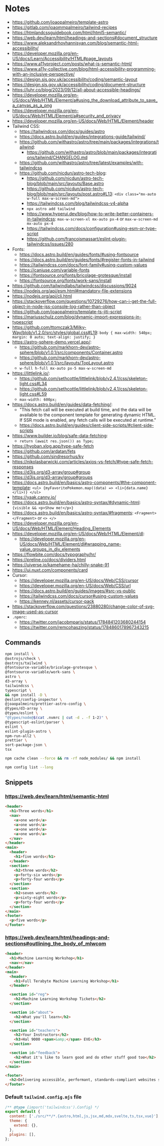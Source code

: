 # Notes

- https://github.com/joaopalmeiro/template-astro
- https://gitlab.com/joaommpalmeiro/tailwind-recipes
- https://htmlandcssguidebook.com/html/html5-semantic/
- https://web.dev/learn/html/headings-and-sections#document_structure
- https://www.aleksandrhovhannisyan.com/blog/semantic-html-accessibility/
- https://developer.mozilla.org/en-US/docs/Learn/Accessibility/HTML#page_layouts
- https://www.a11yproject.com/posts/what-is-semantic-html/
- https://www.a11y-collective.com/blog/html-accessibility-programming-with-an-inclusive-perspective/
- https://design.sis.gov.uk/accessibility/coding/semantic-layout
- https://design.sis.gov.uk/accessibility/coding/document-structure
- https://luhr.co/blog/2023/09/12/all-about-accessible-headings/
- https://developer.mozilla.org/en-US/docs/Web/HTML/Element/a#using_the_download_attribute_to_save_a_canvas_as_a_png
- https://developer.mozilla.org/en-US/docs/Web/HTML/Element/a#security_and_privacy
- https://developer.mozilla.org/en-US/docs/Web/HTML/Element/header
- Tailwind CSS:
  - https://tailwindcss.com/docs/guides/astro
  - https://docs.astro.build/en/guides/integrations-guide/tailwind/
  - https://github.com/withastro/astro/tree/main/packages/integrations/tailwind:
    - https://github.com/withastro/astro/blob/main/packages/integrations/tailwind/CHANGELOG.md
  - https://github.com/withastro/astro/tree/latest/examples/with-tailwindcss
  - https://github.com/nicdun/astro-tech-blog:
    - https://github.com/nicdun/astro-tech-blog/blob/main/src/layouts/Base.astro
    - https://github.com/nicdun/astro-tech-blog/blob/main/src/layouts/post.astro#L13: `<div class="mx-auto w-full max-w-screen-md">`
    - https://tailwindcss.com/blog/tailwindcss-v4-alpha
    - `npx astro add tailwind`
    - https://www.hyperui.dev/blog/how-to-write-better-containers-in-tailwindcss: `max-w-screen-xl mx-auto px-4` or `max-w-screen-md mx-auto px-4`
    - https://tailwindcss.com/docs/configuration#using-esm-or-type-script
    - https://github.com/francoismassart/eslint-plugin-tailwindcss/issues/280
- Fonts:
  - https://docs.astro.build/en/guides/fonts/#using-fontsource
  - https://docs.astro.build/en/guides/fonts/#register-fonts-in-tailwind
  - https://tailwindcss.com/docs/font-family#using-custom-values
  - https://caniuse.com/variable-fonts
  - https://fontsource.org/fonts/bricolage-grotesque/install
  - https://fontsource.org/fonts/work-sans/install
- https://github.com/tailwindlabs/tailwindcss/discussions/9024
- https://nodejs.org/api/esm.html#mandatory-file-extensions
- https://nodejs.org/api/cli.html
- https://stackoverflow.com/questions/10729276/how-can-i-get-the-full-object-in-node-jss-console-log-rather-than-object
- https://github.com/joaopalmeiro/template-ts-jiti-script
- https://mariusschulz.com/blog/dynamic-import-expressions-in-typescript
- https://github.com/ttomczak3/Milky-Way/blob/v1.2.0/src/styles/global.css#L19: `body { max-width: 540px; margin: 0 auto; text-align: justify; }`
- https://astro-sphere-demo.vercel.app/:
  - https://github.com/markhorn-dev/astro-sphere/blob/v1.0.1/src/components/Container.astro
  - https://github.com/markhorn-dev/astro-sphere/blob/v1.0.1/src/layouts/TopLayout.astro
  - `w-full h-full mx-auto px-5 max-w-screen-md`
- https://littlelink.io/:
  - https://github.com/sethcottle/littlelink/blob/v2.4.1/css/skeleton-light.css#L34
  - https://github.com/sethcottle/littlelink/blob/v2.4.1/css/skeleton-light.css#L59
  - `max-width: 600px;`
- https://docs.astro.build/en/guides/data-fetching/:
  - "This fetch call will be executed at build time, and the data will be available to the component template for generating dynamic HTML. If SSR mode is enabled, any fetch calls will be executed at runtime."
  - https://docs.astro.build/en/guides/client-side-scripts/#client-side-scripts
- https://www.builder.io/blog/safe-data-fetching:
  - `return (await res.json()) as Type;`
- https://hyoban.xlog.app/type-safe-fetch
- https://github.com/ardatan/fets
- https://github.com/sindresorhus/ky
- https://nikolasbarwicki.com/articles/axios-vs-fetch/#type-safe-fetch-responses
- https://d3js.org/d3-array/group#group
- https://d3js.org/d3-array/group#groups
- https://docs.astro.build/en/basics/astro-components/#the-component-template: `<ul> {myFavoritePokemon.map((data) => <li>{data.name}</li>)} </ul>`
- https://yaak.canny.io/
- https://docs.astro.build/en/basics/astro-syntax/#dynamic-html: `{visible && <p>Show me!</p>}`
- https://docs.astro.build/en/basics/astro-syntax/#fragments: `<Fragment> </Fragment>` or `<> </>`
- https://developer.mozilla.org/en-US/docs/Web/HTML/Element/Heading_Elements
- https://developer.mozilla.org/en-US/docs/Web/HTML/Element/dl:
  - https://developer.mozilla.org/en-US/docs/Web/HTML/Element/dl#wrapping_name-value_groups_in_div_elements
- https://flowbite.com/docs/typography/hr/
- https://preline.co/docs/dividers.html
- https://uiverse.io/kamehame-ha/chilly-snake-91
- https://ui.nuxt.com/components/card
- Cursor:
  - https://developer.mozilla.org/en-US/docs/Web/CSS/cursor
  - https://developer.mozilla.org/en-US/docs/Web/CSS/url
  - https://docs.astro.build/en/guides/images/#src-vs-public
  - https://tailwindcss.com/docs/cursor#using-custom-values
  - https://kenney.nl/assets/cursor-pack
- https://stackoverflow.com/questions/23880280/change-color-of-svg-image-used-as-cursor
- `.npmrc`:
  - https://twitter.com/jacobmparis/status/1784841203680244154
  - https://twitter.com/remcohaszing/status/1784860178967343215

## Commands

```bash
npm install \
@astrojs/check \
@astrojs/tailwind \
@fontsource-variable/bricolage-grotesque \
@fontsource-variable/work-sans \
astro \
d3-array \
tailwindcss \
typescript \
&& npm install -D \
@eslint/config-inspector \
@joaopalmeiro/prettier-astro-config \
@types/d3-array \
@types/eslint \
"@types/node@$(cat .nvmrc | cut -d . -f 1-2)" \
@typescript-eslint/parser \
eslint \
eslint-plugin-astro \
npm-run-all2 \
prettier \
sort-package-json \
tsx
```

```bash
npm cache clean --force && rm -rf node_modules/ && npm install
```

```bash
npm config list --long
```

## Snippets

### https://web.dev/learn/html/semantic-html

```html
<header>
  <h1>Three words</h1>
  <nav>
    <a>one word</a>
    <a>one word</a>
    <a>one word</a>
    <a>one word</a>
  </nav>
</header>
<main>
  <header>
    <h1>five words</h1>
  </header>
  <section>
    <h2>three words</h2>
    <p>forty-six words</p>
    <p>forty-four words</p>
  </section>
  <section>
    <h2>seven words</h2>
    <p>sixty-eight words</p>
    <p>forty-four words</p>
  </section>
</main>
<footer>
  <p>five words</p>
</footer>
```

### https://web.dev/learn/html/headings-and-sections#outlining_the_body_of_mlwcom

```html
<header>
  <h1>Machine Learning Workshop</h1>
  <nav></nav>
</header>
<main>
  <header>
    <h1>Full Terabyte Machine Learning Workshop</h1>
  </header>

  <section id="reg">
    <h2>Machine Learning Workshop Tickets</h2>
  </section>

  <section id="about">
    <h2>What you'll learn</h2>
  </section>

  <section id="teachers">
    <h2>Your Instructors</h2>
    <h3>Hal 9000 <span>&amp;</span> EVE</h3>
  </section>

  <section id="feedback">
    <h2>What it's like to learn good and do other stuff good too</h2>
  </section>
</main>

<footer>
  <h2>Delivering accessible, performant, standards-compliant websites since 1999.</h2>
</footer>
```

### Default `tailwind.config.mjs` file

```js
/** @type {import('tailwindcss').Config} */
export default {
  content: ['./src/**/*.{astro,html,js,jsx,md,mdx,svelte,ts,tsx,vue}'],
  theme: {
    extend: {},
  },
  plugins: [],
};
```

